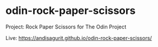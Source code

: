 # odin-rock-paper-scissors
Project: Rock Paper Scissors for The Odin Project

Live: https://andisagurit.github.io/odin-rock-paper-scissors/

